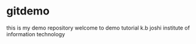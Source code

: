 # gitdemo
this is my demo repository
welcome to demo tutorial
k.b joshi institute of information technology
